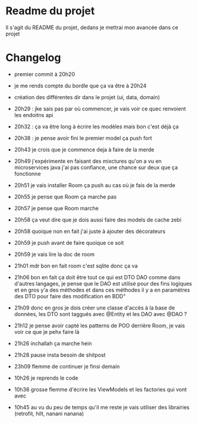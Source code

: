 # Readme du projet

Il s'agit du README du projet, dedans je mettrai mon avancée dans ce projet

# Changelog

- premier commit à 20h20
- je me rends compte du bordle que ça va être à 20h24
- création des différentes dir dans le projet (ui, data, domain)
- 20h29 : jke sais pas par où commencer, je vais voir ce quec renvoient les endoitns api
- 20h32 : ça va être long à écrire les modèles mais bon c'est déjà ça
- 20h38 : je pense avoir fini le premier model ça push fort
- 20h43 je crois que je commence deja à faire de la merde
- 20h49 j'expérimente en faisant des mixctures qu'on a vu en microservices java j'ai pas confiance, une chance sur deux que ça fonctionne
- 20h51 je vais installer Room ça push au cas où je fais de la merde
- 20h55 je pense que Room ça marche pas
- 20h57 je pense que Room marche
- 20h58 ça veut dire que je dois aussi faire des models de cache zebi
- 20h58 quoique non en fait j'ai juste à ajouter des décorateurs
- 20h59 je push avant de faire quoique ce soit
- 20h59 je vais lire la doc de room
- 21h01 mdr bon en fait room c'est sqlite donc ça va
- 21h06 bon en  fait ça doit être tout ce qui est DTO DAO comme dans d'autres langages, je pense que le DAO est utilisé pour des fins logiques et en gros y'a des méthodes et dans ces méthodes il y a en paramètres des DTO pour faire des modification en BDD"
- 21h09 donc en gros je dois créer une classe d'accès à la base de données, les DTO sont taggués avec @Entity et les DAO avec @DAO ?
- 21h12 je pense avoir capté les patterns de POO derrière Room, je vais voir ce que je pehx faire là
- 21h26 inchallah ça marche hein
- 21h28 pause insta besoin de shitpost
- 23h09 flemme de continuer je finsi demain

- 10h26 je reprends le code
- 10h36 grosse flemme d'écrire les ViewModels et les factories qui vont avec
- 10h45 au vu du peu de temps qu'il me reste je vais utiliser des librairies (retrofit, hilt, nanani nanana)

